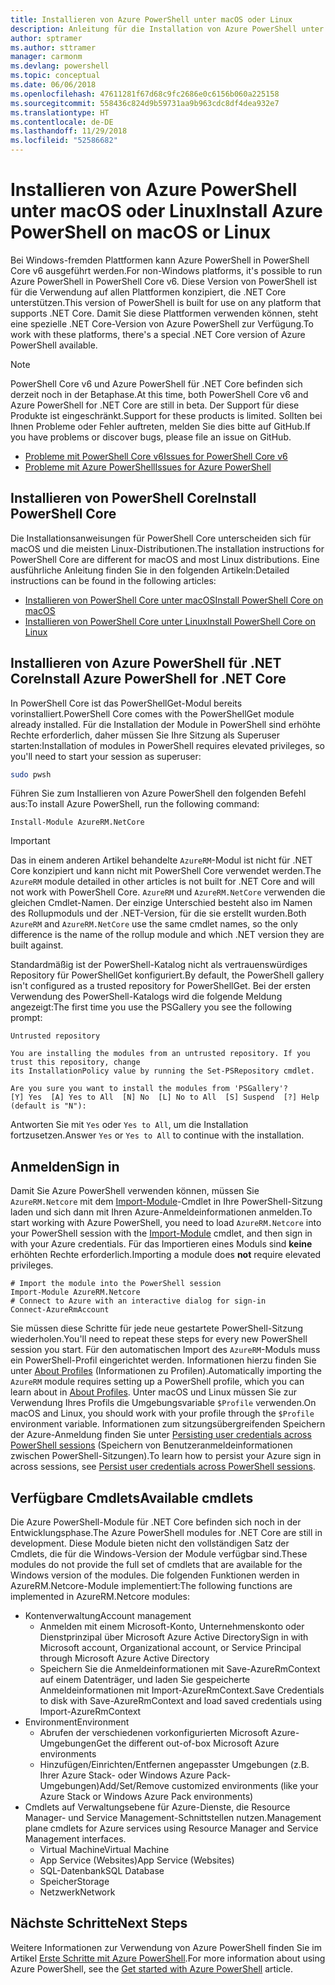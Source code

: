 ```yaml
---
title: Installieren von Azure PowerShell unter macOS oder Linux
description: Anleitung für die Installation von Azure PowerShell unter macOS oder Linux.
author: sptramer
ms.author: sttramer
manager: carmonm
ms.devlang: powershell
ms.topic: conceptual
ms.date: 06/06/2018
ms.openlocfilehash: 47611281f67d68c9fc2686e0c6156b060a225158
ms.sourcegitcommit: 558436c824d9b59731aa9b963cdc8df4dea932e7
ms.translationtype: HT
ms.contentlocale: de-DE
ms.lasthandoff: 11/29/2018
ms.locfileid: "52586682"
---
```

# <a name="install-azure-powershell-on-macos-or-linux"></a><span data-ttu-id="71ca3-103">Installieren von Azure PowerShell unter macOS oder Linux</span><span class="sxs-lookup"><span data-stu-id="71ca3-103">Install Azure PowerShell on macOS or Linux</span></span>

<span data-ttu-id="71ca3-104">Bei Windows-fremden Plattformen kann Azure PowerShell in PowerShell Core v6 ausgeführt werden.</span><span class="sxs-lookup"><span data-stu-id="71ca3-104">For non-Windows platforms, it's possible to run Azure PowerShell in PowerShell Core v6.</span></span> <span data-ttu-id="71ca3-105">Diese Version von PowerShell ist für die Verwendung auf allen Plattformen konzipiert, die .NET Core unterstützen.</span><span class="sxs-lookup"><span data-stu-id="71ca3-105">This version of PowerShell is built for use on any platform that supports .NET Core.</span></span> <span data-ttu-id="71ca3-106">Damit Sie diese Plattformen verwenden können, steht eine spezielle .NET Core-Version von Azure PowerShell zur Verfügung.</span><span class="sxs-lookup"><span data-stu-id="71ca3-106">To work with these platforms, there's a special .NET Core version of Azure PowerShell available.</span></span>

> [!NOTE]
> <span data-ttu-id="71ca3-107">PowerShell Core v6 und Azure PowerShell für .NET Core befinden sich derzeit noch in der Betaphase.</span><span class="sxs-lookup"><span data-stu-id="71ca3-107">At this time, both PowerShell Core v6 and Azure PowerShell for .NET Core are still in beta.</span></span>
> <span data-ttu-id="71ca3-108">Der Support für diese Produkte ist eingeschränkt.</span><span class="sxs-lookup"><span data-stu-id="71ca3-108">Support for these products is limited.</span></span> <span data-ttu-id="71ca3-109">Sollten bei Ihnen Probleme oder Fehler auftreten, melden Sie dies bitte auf GitHub.</span><span class="sxs-lookup"><span data-stu-id="71ca3-109">If you have problems or discover bugs, please file an issue on GitHub.</span></span>
>
> * [<span data-ttu-id="71ca3-110">Probleme mit PowerShell Core v6</span><span class="sxs-lookup"><span data-stu-id="71ca3-110">Issues for PowerShell Core v6</span></span>](https://github.com/PowerShell/PowerShell/issues)
> * [<span data-ttu-id="71ca3-111">Probleme mit Azure PowerShell</span><span class="sxs-lookup"><span data-stu-id="71ca3-111">Issues for Azure PowerShell</span></span>](https://github.com/azure/azure-docs-powershell/issues)

## <a name="install-powershell-core"></a><span data-ttu-id="71ca3-112">Installieren von PowerShell Core</span><span class="sxs-lookup"><span data-stu-id="71ca3-112">Install PowerShell Core</span></span>

<span data-ttu-id="71ca3-113">Die Installationsanweisungen für PowerShell Core unterscheiden sich für macOS und die meisten Linux-Distributionen.</span><span class="sxs-lookup"><span data-stu-id="71ca3-113">The installation instructions for PowerShell Core are different for macOS and most Linux distributions.</span></span>
<span data-ttu-id="71ca3-114">Eine ausführliche Anleitung finden Sie in den folgenden Artikeln:</span><span class="sxs-lookup"><span data-stu-id="71ca3-114">Detailed instructions can be found in the following articles:</span></span>

* [<span data-ttu-id="71ca3-115">Installieren von PowerShell Core unter macOS</span><span class="sxs-lookup"><span data-stu-id="71ca3-115">Install PowerShell Core on macOS</span></span>](/powershell/scripting/setup/installing-powershell-core-on-macos)
* [<span data-ttu-id="71ca3-116">Installieren von PowerShell Core unter Linux</span><span class="sxs-lookup"><span data-stu-id="71ca3-116">Install PowerShell Core on Linux</span></span>](/powershell/scripting/setup/installing-powershell-core-on-linux)

## <a name="install-azure-powershell-for-net-core"></a><span data-ttu-id="71ca3-117">Installieren von Azure PowerShell für .NET Core</span><span class="sxs-lookup"><span data-stu-id="71ca3-117">Install Azure PowerShell for .NET Core</span></span>

<span data-ttu-id="71ca3-118">In PowerShell Core ist das PowerShellGet-Modul bereits vorinstalliert.</span><span class="sxs-lookup"><span data-stu-id="71ca3-118">PowerShell Core comes with the PowerShellGet module already installed.</span></span> <span data-ttu-id="71ca3-119">Für die Installation der Module in PowerShell sind erhöhte Rechte erforderlich, daher müssen Sie Ihre Sitzung als Superuser starten:</span><span class="sxs-lookup"><span data-stu-id="71ca3-119">Installation of modules in PowerShell requires elevated privileges, so you'll need to start your session as superuser:</span></span>

```bash
sudo pwsh
```

<span data-ttu-id="71ca3-120">Führen Sie zum Installieren von Azure PowerShell den folgenden Befehl aus:</span><span class="sxs-lookup"><span data-stu-id="71ca3-120">To install Azure PowerShell, run the following command:</span></span>

```powershell-interactive
Install-Module AzureRM.NetCore
```

> [!IMPORTANT]
> <span data-ttu-id="71ca3-121">Das in einem anderen Artikel behandelte `AzureRM`-Modul ist nicht für .NET Core konzipiert und kann nicht mit PowerShell Core verwendet werden.</span><span class="sxs-lookup"><span data-stu-id="71ca3-121">The `AzureRM` module detailed in other articles is not built for .NET Core and will not work with PowerShell Core.</span></span> <span data-ttu-id="71ca3-122">`AzureRM` und `AzureRM.NetCore` verwenden die gleichen Cmdlet-Namen. Der einzige Unterschied besteht also im Namen des Rollupmoduls und der .NET-Version, für die sie erstellt wurden.</span><span class="sxs-lookup"><span data-stu-id="71ca3-122">Both `AzureRM` and `AzureRM.NetCore` use the same cmdlet names, so the only difference is the name of the rollup module and which .NET version they are built against.</span></span>

<span data-ttu-id="71ca3-123">Standardmäßig ist der PowerShell-Katalog nicht als vertrauenswürdiges Repository für PowerShellGet konfiguriert.</span><span class="sxs-lookup"><span data-stu-id="71ca3-123">By default, the PowerShell gallery isn't configured as a trusted repository for PowerShellGet.</span></span> <span data-ttu-id="71ca3-124">Bei der ersten Verwendung des PowerShell-Katalogs wird die folgende Meldung angezeigt:</span><span class="sxs-lookup"><span data-stu-id="71ca3-124">The first time you use the PSGallery you see the following prompt:</span></span>

```output
Untrusted repository

You are installing the modules from an untrusted repository. If you trust this repository, change
its InstallationPolicy value by running the Set-PSRepository cmdlet.

Are you sure you want to install the modules from 'PSGallery'?
[Y] Yes  [A] Yes to All  [N] No  [L] No to All  [S] Suspend  [?] Help (default is "N"):
```

<span data-ttu-id="71ca3-125">Antworten Sie mit `Yes` oder `Yes to All`, um die Installation fortzusetzen.</span><span class="sxs-lookup"><span data-stu-id="71ca3-125">Answer `Yes` or `Yes to All` to continue with the installation.</span></span>

## <a name="sign-in"></a><span data-ttu-id="71ca3-126">Anmelden</span><span class="sxs-lookup"><span data-stu-id="71ca3-126">Sign in</span></span>

<span data-ttu-id="71ca3-127">Damit Sie Azure PowerShell verwenden können, müssen Sie `AzureRM.Netcore` mit dem [Import-Module](/powershell/module/Microsoft.PowerShell.Core/Import-Module)-Cmdlet in Ihre PowerShell-Sitzung laden und sich dann mit Ihren Azure-Anmeldeinformationen anmelden.</span><span class="sxs-lookup"><span data-stu-id="71ca3-127">To start working with Azure PowerShell, you need to load `AzureRM.Netcore` into your PowerShell session with the [Import-Module](/powershell/module/Microsoft.PowerShell.Core/Import-Module) cmdlet, and then sign in with your Azure credentials.</span></span> <span data-ttu-id="71ca3-128">Für das Importieren eines Moduls sind __keine__ erhöhten Rechte erforderlich.</span><span class="sxs-lookup"><span data-stu-id="71ca3-128">Importing a module does __not__ require elevated privileges.</span></span>

```powershell-interactive
# Import the module into the PowerShell session
Import-Module AzureRM.Netcore
# Connect to Azure with an interactive dialog for sign-in
Connect-AzureRmAccount
```

<span data-ttu-id="71ca3-129">Sie müssen diese Schritte für jede neue gestartete PowerShell-Sitzung wiederholen.</span><span class="sxs-lookup"><span data-stu-id="71ca3-129">You'll need to repeat these steps for every new PowerShell session you start.</span></span> <span data-ttu-id="71ca3-130">Für den automatischen Import des `AzureRM`-Moduls muss ein PowerShell-Profil eingerichtet werden. Informationen hierzu finden Sie unter [About Profiles](/powershell/module/microsoft.powershell.core/about/about_profiles) (Informationen zu Profilen).</span><span class="sxs-lookup"><span data-stu-id="71ca3-130">Automatically importing the `AzureRM` module requires setting up a PowerShell profile, which you can learn about in [About Profiles](/powershell/module/microsoft.powershell.core/about/about_profiles).</span></span>
<span data-ttu-id="71ca3-131">Unter macOS und Linux müssen Sie zur Verwendung Ihres Profils die Umgebungsvariable `$Profile` verwenden.</span><span class="sxs-lookup"><span data-stu-id="71ca3-131">On macOS and Linux, you should work with your profile through the `$Profile` environment variable.</span></span> <span data-ttu-id="71ca3-132">Informationen zum sitzungsübergreifenden Speichern der Azure-Anmeldung finden Sie unter [Persisting user credentials across PowerShell sessions](context-persistence.md) (Speichern von Benutzeranmeldeinformationen zwischen PowerShell-Sitzungen).</span><span class="sxs-lookup"><span data-stu-id="71ca3-132">To learn how to persist your Azure sign in across sessions, see [Persist user credentials across PowerShell sessions](context-persistence.md).</span></span>

## <a name="available-cmdlets"></a><span data-ttu-id="71ca3-133">Verfügbare Cmdlets</span><span class="sxs-lookup"><span data-stu-id="71ca3-133">Available cmdlets</span></span>

<span data-ttu-id="71ca3-134">Die Azure PowerShell-Module für .NET Core befinden sich noch in der Entwicklungsphase.</span><span class="sxs-lookup"><span data-stu-id="71ca3-134">The Azure PowerShell modules for .NET Core are still in development.</span></span> <span data-ttu-id="71ca3-135">Diese Module bieten nicht den vollständigen Satz der Cmdlets, die für die Windows-Version der Module verfügbar sind.</span><span class="sxs-lookup"><span data-stu-id="71ca3-135">These modules do not provide the full set of cmdlets that are available for the Windows version of the modules.</span></span> <span data-ttu-id="71ca3-136">Die folgenden Funktionen werden in AzureRM.Netcore-Module implementiert:</span><span class="sxs-lookup"><span data-stu-id="71ca3-136">The following functions are implemented in AzureRM.Netcore modules:</span></span>

* <span data-ttu-id="71ca3-137">Kontenverwaltung</span><span class="sxs-lookup"><span data-stu-id="71ca3-137">Account management</span></span>
  * <span data-ttu-id="71ca3-138">Anmelden mit einem Microsoft-Konto, Unternehmenskonto oder Dienstprinzipal über Microsoft Azure Active Directory</span><span class="sxs-lookup"><span data-stu-id="71ca3-138">Sign in with Microsoft account, Organizational account, or Service Principal through Microsoft Azure Active Directory</span></span>
  * <span data-ttu-id="71ca3-139">Speichern Sie die Anmeldeinformationen mit Save-AzureRmContext auf einem Datenträger, und laden Sie gespeicherte Anmeldeinformationen mit Import-AzureRmContext.</span><span class="sxs-lookup"><span data-stu-id="71ca3-139">Save Credentials to disk with Save-AzureRmContext and load saved credentials using Import-AzureRmContext</span></span>
* <span data-ttu-id="71ca3-140">Environment</span><span class="sxs-lookup"><span data-stu-id="71ca3-140">Environment</span></span>
  * <span data-ttu-id="71ca3-141">Abrufen der verschiedenen vorkonfigurierten Microsoft Azure-Umgebungen</span><span class="sxs-lookup"><span data-stu-id="71ca3-141">Get the different out-of-box Microsoft Azure environments</span></span>
  * <span data-ttu-id="71ca3-142">Hinzufügen/Einrichten/Entfernen angepasster Umgebungen (z.B. Ihrer Azure Stack- oder Windows Azure Pack-Umgebungen)</span><span class="sxs-lookup"><span data-stu-id="71ca3-142">Add/Set/Remove customized environments (like your Azure Stack or Windows Azure Pack environments)</span></span>
* <span data-ttu-id="71ca3-143">Cmdlets auf Verwaltungsebene für Azure-Dienste, die Resource Manager- und Service Management-Schnittstellen nutzen.</span><span class="sxs-lookup"><span data-stu-id="71ca3-143">Management plane cmdlets for Azure services using Resource Manager and Service Management interfaces.</span></span>
  * <span data-ttu-id="71ca3-144">Virtual Machine</span><span class="sxs-lookup"><span data-stu-id="71ca3-144">Virtual Machine</span></span>
  * <span data-ttu-id="71ca3-145">App Service (Websites)</span><span class="sxs-lookup"><span data-stu-id="71ca3-145">App Service (Websites)</span></span>
  * <span data-ttu-id="71ca3-146">SQL-Datenbank</span><span class="sxs-lookup"><span data-stu-id="71ca3-146">SQL Database</span></span>
  * <span data-ttu-id="71ca3-147">Speicher</span><span class="sxs-lookup"><span data-stu-id="71ca3-147">Storage</span></span>
  * <span data-ttu-id="71ca3-148">Netzwerk</span><span class="sxs-lookup"><span data-stu-id="71ca3-148">Network</span></span>

## <a name="next-steps"></a><span data-ttu-id="71ca3-149">Nächste Schritte</span><span class="sxs-lookup"><span data-stu-id="71ca3-149">Next Steps</span></span>

<span data-ttu-id="71ca3-150">Weitere Informationen zur Verwendung von Azure PowerShell finden Sie im Artikel [Erste Schritte mit Azure PowerShell](get-started-azureps.md).</span><span class="sxs-lookup"><span data-stu-id="71ca3-150">For more information about using Azure PowerShell, see the [Get started with Azure PowerShell](get-started-azureps.md) article.</span></span>

